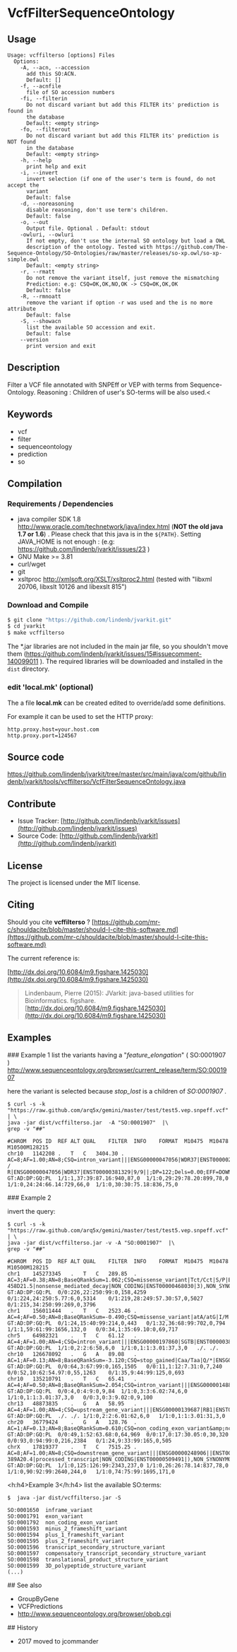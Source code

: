 # VcfFilterSequenceOntology


## Usage

```
Usage: vcffilterso [options] Files
  Options:
    -A, --acn, --accession
      add this SO:ACN.
      Default: []
    -f, --acnfile
      file of SO accession numbers
    -fi, --filterin
      Do not discard variant but add this FILTER its' prediction is found in 
      the database
      Default: <empty string>
    -fo, --filterout
      Do not discard variant but add this FILTER its' prediction is NOT found 
      in the database
      Default: <empty string>
    -h, --help
      print help and exit
    -i, --invert
      invert selection (if one of the user's term is found, do not accept the 
      variant 
      Default: false
    -d, --noreasoning
      disable reasoning, don't use term's children.
      Default: false
    -o, --out
      Output file. Optional . Default: stdout
    -owluri, --owluri
      If not empty, don't use the internal SO ontology but load a OWL 
      description of the ontology. Tested with https://github.com/The-Sequence-Ontology/SO-Ontologies/raw/master/releases/so-xp.owl/so-xp-simple.owl
      Default: <empty string>
    -r, --rmatt
      Do not remove the variant itself, just remove the mismatching 
      Prediction: e.g: CSQ=OK,OK,NO,OK -> CSQ=OK,OK,OK
      Default: false
    -R, --rmnoatt
      remove the variant if option -r was used and the is no more attribute
      Default: false
    -S, --showacn
      list the available SO accession and exit.
      Default: false
    --version
      print version and exit

```


## Description

Filter a VCF file annotated with SNPEff or VEP with terms from Sequence-Ontology. Reasoning : Children of user's SO-terms will be also used.<


## Keywords

 * vcf
 * filter
 * sequenceontology
 * prediction
 * so


## Compilation

### Requirements / Dependencies

* java compiler SDK 1.8 http://www.oracle.com/technetwork/java/index.html (**NOT the old java 1.7 or 1.6**) . Please check that this java is in the `${PATH}`. Setting JAVA_HOME is not enough : (e.g: https://github.com/lindenb/jvarkit/issues/23 )
* GNU Make >= 3.81
* curl/wget
* git
* xsltproc http://xmlsoft.org/XSLT/xsltproc2.html (tested with "libxml 20706, libxslt 10126 and libexslt 815")


### Download and Compile

```bash
$ git clone "https://github.com/lindenb/jvarkit.git"
$ cd jvarkit
$ make vcffilterso
```

The *.jar libraries are not included in the main jar file, so you shouldn't move them (https://github.com/lindenb/jvarkit/issues/15#issuecomment-140099011 ).
The required libraries will be downloaded and installed in the `dist` directory.

### edit 'local.mk' (optional)

The a file **local.mk** can be created edited to override/add some definitions.

For example it can be used to set the HTTP proxy:

```
http.proxy.host=your.host.com
http.proxy.port=124567
```
## Source code 

[https://github.com/lindenb/jvarkit/tree/master/src/main/java/com/github/lindenb/jvarkit/tools/vcffilterso/VcfFilterSequenceOntology.java
](https://github.com/lindenb/jvarkit/tree/master/src/main/java/com/github/lindenb/jvarkit/tools/vcffilterso/VcfFilterSequenceOntology.java
)
## Contribute

- Issue Tracker: [http://github.com/lindenb/jvarkit/issues](http://github.com/lindenb/jvarkit/issues)
- Source Code: [http://github.com/lindenb/jvarkit](http://github.com/lindenb/jvarkit)

## License

The project is licensed under the MIT license.

## Citing

Should you cite **vcffilterso** ? [https://github.com/mr-c/shouldacite/blob/master/should-I-cite-this-software.md](https://github.com/mr-c/shouldacite/blob/master/should-I-cite-this-software.md)

The current reference is:

[http://dx.doi.org/10.6084/m9.figshare.1425030](http://dx.doi.org/10.6084/m9.figshare.1425030)

> Lindenbaum, Pierre (2015): JVarkit: java-based utilities for Bioinformatics. figshare.
> [http://dx.doi.org/10.6084/m9.figshare.1425030](http://dx.doi.org/10.6084/m9.figshare.1425030)


## Examples

### Example 1
list the variants having a "*feature_elongation*"  ( SO:0001907  ) http://www.sequenceontology.org/browser/current_release/term/SO:0001907

here the variant is selected because *stop_lost* is a children of *SO:0001907* .

```
$ curl -s -k "https://raw.github.com/arq5x/gemini/master/test/test5.vep.snpeff.vcf" | \
java -jar dist/vcffilterso.jar  -A "SO:0001907"  |\
grep -v "##"

#CHROM	POS	ID	REF	ALT	QUAL	FILTER	INFO	FORMAT	M10475	M10478	M10500M128215
chr10	1142208	.	T	C	3404.30	.	AC=8;AF=1.00;AN=8;CSQ=intron_variant|||ENSG00000047056|WDR37|ENST00000263150|||,downstream_gene_variant|||ENSG00000047056|WDR37|ENST00000436154|||,intron_variant|||ENSG00000047056|WDR37|ENST00000358220|||,stop_lost|Tga/Cga|* / R|ENSG00000047056|WDR37|ENST00000381329|9/9||;DP=122;Dels=0.00;EFF=DOWNSTREAM(MODIFIER||||208|WDR37|protein_coding|CODING|ENST00000436154|),INTRON(MODIFIER||||494|WDR37|protein_coding|CODING|ENST00000263150|9),INTRON(MODIFIER||||494|WDR37|protein_coding|CODING|ENST00000358220|9),STOP_LOST(HIGH|MISSENSE|Tga/Cga|*250R|249|WDR37|protein_coding|CODING|ENST00000381329|);FS=0.000;HRun=0;HaplotypeScore=2.6747;MQ=36.00;MQ0=0;QD=27.90	GT:AD:DP:GQ:PL	1/1:1,37:39:87.16:940,87,0	1/1:0,29:29:78.20:899,78,0	1/1:0,24:24:66.14:729,66,0	1/1:0,30:30:75.18:836,75,0
```

### Example 2

invert the query:

 ```
$ curl -s -k "https://raw.github.com/arq5x/gemini/master/test/test5.vep.snpeff.vcf" | \
java -jar dist/vcffilterso.jar -v -A "SO:0001907"  |\
grep -v "##"

#CHROM	POS	ID	REF	ALT	QUAL	FILTER	INFO	FORMAT	M10475	M10478	M10500M128215
chr1	145273345	.	T	C	289.85	.	AC=3;AF=0.38;AN=8;BaseQRankSum=1.062;CSQ=missense_variant|Tct/Cct|S/P|ENSG00000213240|NOTCH2NL|ENST00000369340|4/6|benign(0.238)|tolerated(0.45),missense_variant|Tct/Cct|S/P|ENSG00000213240|NOTCH2NL|ENST00000362074|3/5|benign(0.238)|tolerated(0.45),missense_variant&amp;NMD_transcript_variant|Tct/Cct|S/P|ENSG00000255168||ENST00000468030|3/23|benign(0.416)|tolerated(0.55),missense_variant|Tct/Cct|S/P|ENSG00000213240|NOTCH2NL|ENST00000344859|3/6|possibly_damaging(0.545)|tolerated(0.44);DP=1000;DS;Dels=0.00;EFF=EXON(MODIFIER|||||RP11-458D21.5|nonsense_mediated_decay|NON_CODING|ENST00000468030|3),NON_SYNONYMOUS_CODING(MODERATE|MISSENSE|Tct/Cct|S67P|230|NOTCH2NL|protein_coding|CODING|ENST00000344859|),NON_SYNONYMOUS_CODING(MODERATE|MISSENSE|Tct/Cct|S67P|236|NOTCH2NL|protein_coding|CODING|ENST00000362074|),NON_SYNONYMOUS_CODING(MODERATE|MISSENSE|Tct/Cct|S67P|236|NOTCH2NL|protein_coding|CODING|ENST00000369340|);FS=3.974;HRun=1;HaplotypeScore=17.4275;MQ=29.25;MQ0=0;MQRankSum=-1.370;QD=0.39;ReadPosRankSum=-1.117	GT:AD:DP:GQ:PL	0/0:226,22:250:99:0,158,4259	0/1:224,24:250:5.77:6,0,5314	0/1:219,28:249:57.30:57,0,5027	0/1:215,34:250:99:269,0,3796
chr1	156011444	.	T	C	2523.46	.	AC=4;AF=0.50;AN=8;BaseQRankSum=-0.490;CSQ=missense_variant|atA/atG|I/M|ENSG00000160803|UBQLN4|ENST00000368309|10/11|benign(0.012)|tolerated(0.3),downstream_gene_variant|||ENSG00000160803|UBQLN4|ENST00000459954|||,missense_variant|Atc/Gtc|I/V|ENSG00000160803|UBQLN4|ENST00000368307|6/7|unknown(0)|tolerated(0.88);DP=204;Dels=0.00;EFF=DOWNSTREAM(MODIFIER|||||UBQLN4|processed_transcript|CODING|ENST00000459954|),NON_SYNONYMOUS_CODING(MODERATE|MISSENSE|Atc/Gtc|I148V|226|UBQLN4|protein_coding|CODING|ENST00000368307|),NON_SYNONYMOUS_CODING(MODERATE|MISSENSE|atA/atG|I495M|601|UBQLN4|protein_coding|CODING|ENST00000368309|);FS=4.328;HRun=0;HaplotypeScore=4.3777;MQ=35.24;MQ0=0;MQRankSum=-0.101;QD=14.93;ReadPosRankSum=1.575	GT:AD:DP:GQ:PL	0/1:24,15:40:99:214,0,443	0/1:32,36:68:99:702,0,794	1/1:1,59:61:99:1656,132,0	0/0:34,1:35:69.10:0,69,717
chr5	64982321	.	T	C	61.12	.	AC=4;AF=1.00;AN=4;CSQ=intron_variant|||ENSG00000197860|SGTB|ENST00000381007|||,intron_variant|||ENSG00000197860|SGTB|ENST00000506816|||;DP=4;Dels=0.00;EFF=INTRON(MODIFIER||||194|SGTB|protein_coding|CODING|ENST00000506816|5),INTRON(MODIFIER||||304|SGTB|protein_coding|CODING|ENST00000381007|5);FS=0.000;HRun=0;HaplotypeScore=0.0000;MQ=37.00;MQ0=0;QD=20.37	GT:AD:DP:GQ:PL	1/1:0,2:2:6:58,6,0	1/1:0,1:1:3.01:37,3,0	./.	./.
chr10	126678092	.	G	A	89.08	.	AC=1;AF=0.13;AN=8;BaseQRankSum=-3.120;CSQ=stop_gained|Caa/Taa|Q/*|ENSG00000175029|CTBP2|ENST00000531469|11/11||,stop_gained|Caa/Taa|Q/*|ENSG00000175029|CTBP2|ENST00000309035|9/9||,downstream_gene_variant|||ENSG00000019995|ZRANB1|ENST00000359653|||,stop_gained|Caa/Taa|Q/*|ENSG00000175029|CTBP2|ENST00000494626|11/11||,stop_gained|Caa/Taa|Q/*|ENSG00000175029|CTBP2|ENST00000337195|11/11||,stop_gained|Caa/Taa|Q/*|ENSG00000175029|CTBP2|ENST00000334808|9/9||,stop_gained|Caa/Taa|Q/*|ENSG00000175029|CTBP2|ENST00000411419|11/11||,downstream_gene_variant|||ENSG00000175029|CTBP2|ENST00000395705|||;DP=185;Dels=0.00;EFF=DOWNSTREAM(MODIFIER||||708|ZRANB1|protein_coding|CODING|ENST00000359653|),DOWNSTREAM(MODIFIER|||||CTBP2|processed_transcript|CODING|ENST00000395705|),STOP_GAINED(HIGH|NONSENSE|Caa/Taa|Q445*|445|CTBP2|protein_coding|CODING|ENST00000337195|),STOP_GAINED(HIGH|NONSENSE|Caa/Taa|Q445*|445|CTBP2|protein_coding|CODING|ENST00000411419|),STOP_GAINED(HIGH|NONSENSE|Caa/Taa|Q445*|445|CTBP2|protein_coding|CODING|ENST00000494626|),STOP_GAINED(HIGH|NONSENSE|Caa/Taa|Q445*|445|CTBP2|protein_coding|CODING|ENST00000531469|),STOP_GAINED(HIGH|NONSENSE|Caa/Taa|Q513*|513|CTBP2|protein_coding|CODING|ENST00000334808|),STOP_GAINED(HIGH|NONSENSE|Caa/Taa|Q985*|985|CTBP2|protein_coding|CODING|ENST00000309035|);FS=3.490;HRun=0;HaplotypeScore=3.3843;MQ=25.32;MQ0=0;MQRankSum=6.568;QD=2.02;ReadPosRankSum=-5.871	GT:AD:DP:GQ:PL	0/0:64,3:67:99:0,165,1505	0/0:11,1:12:7.31:0,7,240	0/0:52,10:62:54.97:0,55,1263	0/1:35,9:44:99:125,0,693
chr10	135210791	.	T	C	65.41	.	AC=4;AF=0.50;AN=8;BaseQRankSum=2.054;CSQ=intron_variant|||ENSG00000148824||ENST00000317502|||,upstream_gene_variant|||ENSG00000148824||ENST00000492266|||,intron_variant&amp;nc_transcript_variant|||ENSG00000148824||ENST00000460848|||,intron_variant|||ENSG00000254536|MTG1|ENST00000468317|||,intron_variant&amp;nc_transcript_variant|||ENSG00000148824||ENST00000477902|||,intron_&amp;nc_transcript_variant|||ENSG00000148824||ENST00000473735|||,intron_variant&amp;nc_transcript_variant|||ENSG00000148824||ENST00000498790|||,intron_variant|||ENSG00000148824||ENST00000432508|||,intron_variant&amp;nc_transcript_variant|||ENSG00000148824||ENST00000498334|||,intron_variant&amp;nc_transcript_variant|||ENSG00000148824||ENST00000495014|||;DP=11;Dels=0.00;EFF=INTRON(MODIFIER||||283|MTG1|protein_coding|CODING|ENST00000432508|3),INTRON(MODIFIER||||334|MTG1|protein_coding|CODING|ENST00000317502|3),INTRON(MODIFIER||||339|MTG1|protein_coding|CODING|ENST00000468317|4),INTRON(MODIFIER|||||MTG1|processed_transcript|CODING|ENST00000460848|3),INTRON(MODIFIER|||||MTG1|processed_transcript|CODING|ENST00000473735|3),INTRON(MODIFIER|||||MTG1|processed_transcript|CODING|ENST00000477902|3),INTRON(MODIFIER|||||MTG1|processed_transcript|CODING|ENST00000495014|3),INTRON(MODIFIER|||||MTG1|processed_transcript|CODING|ENST00000498334|3),INTRON(MODIFIER|||||MTG1|processed_transcript|CODING|ENST00000498790|3),UPSTREAM(MODIFIER|||||MTG1|processed_transcript|CODING|ENST00000492266|);FS=0.000;HRun=0;HaplotypeScore=0.2489;MQ=35.12;MQ0=0;MQRankSum=0.248;QD=16.35;ReadPosRankSum=-1.001	GT:AD:DP:GQ:PL	0/0:4,0:4:9:0,9,84	1/1:0,3:3:6.02:74,6,0	1/1:0,1:1:3.01:37,3,0	0/0:3,0:3:9.02:0,9,100
chr13	48873835	.	G	A	58.95	.	AC=4;AF=1.00;AN=4;CSQ=upstream_gene_variant|||ENSG00000139687|RB1|ENST00000467505|||,upstream_gene_variant|||ENSG00000139687|RB1|ENST00000525036|||,downstream_gene_variant|||ENSG00000231473|LINC00441|ENST00000436963|||,upstream_gene_variant|||ENSG00000139687|RB1|ENST00000267163|||,intron_variant&amp;nc_transcript_variant|||ENSG00000231473|LINC00441|ENST00000433480|||;DP=3;Dels=0.00;EFF=DOWNSTREAM(MODIFIER|||||LINC00441|processed_transcript|NON_CODING|ENST00000436963|),INTRON(MODIFIER|||||LINC00441|processed_transcript|NON_CODING|ENST00000433480|2),UPSTREAM(MODIFIER||||928|RB1|protein_coding|CODING|ENST00000267163|),UPSTREAM(MODIFIER|||||RB1|nonsense_mediated_decay|CODING|ENST00000467505|),UPSTREAM(MODIFIER|||||RB1|retained_intron|CODING|ENST00000525036|);FS=0.000;HRun=1;HaplotypeScore=0.0000;MQ=37.00;MQ0=0;QD=19.65	GT:AD:DP:GQ:PL	./.	./.	1/1:0,2:2:6.01:62,6,0	1/1:0,1:1:3.01:31,3,0
chr20	36779424	.	G	A	128.76	.	AC=1;AF=0.13;AN=8;BaseQRankSum=0.610;CSQ=non_coding_exon_variant&amp;nc_transcript_variant|||ENSG00000198959|TGM2|ENST00000468262|4/10||,non_coding_exon_variant&amp;nc_transcript_variant|||ENSG00000198959|TGM2|ENST00000485572|4/13||,non_coding_exon_variant&amp;nc_transcript_variant|||ENSG00000198959|TGM2|ENST00000474777|4/6||,stop_gained|Cag/Tag|Q/*|ENSG00000198959|TGM2|ENST00000373403|5/7||,stop_gained|Cag/Tag|Q/*|ENSG00000198959|TGM2|ENST00000361475|4/13||,stop_gained|Cag/Tag|Q/*|ENSG00000198959|TGM2|ENST00000453095|5/5||,stop_gained|Cag/Tag|Q/*|ENSG00000198959|TGM2|ENST00000536701|3/12||,stop_gained|Cag/Tag|Q/*|ENSG00000198959|TGM2|ENST00000536724|3/12||;DP=196;Dels=0.00;EFF=EXON(MODIFIER|||||TGM2|processed_transcript|CODING|ENST00000485572|4),EXON(MODIFIER|||||TGM2|retained_intron|CODING|ENST00000468262|4),EXON(MODIFIER|||||TGM2|retained_intron|CODING|ENST00000474777|4),STOP_GAINED(HIGH|NONSENSE|Cag/Tag|Q157*|158|TGM2|protein_coding|CODING|ENST00000453095|),STOP_GAINED(HIGH|NONSENSE|Cag/Tag|Q157*|279|TGM2|protein_coding|CODING|ENST00000373403|),STOP_GAINED(HIGH|NONSENSE|Cag/Tag|Q157*|687|TGM2|protein_coding|CODING|ENST00000361475|),STOP_GAINED(HIGH|NONSENSE|Cag/Tag|Q76*|606|TGM2|protein_coding|CODING|ENST00000536701|),STOP_GAINED(HIGH|NONSENSE|Cag/Tag|Q97*|627|TGM2|protein_coding|CODING|ENST00000536724|);FS=1.447;HRun=0;HaplotypeScore=4.5749;MQ=36.22;MQ0=0;MQRankSum=-0.814;QD=3.90;ReadPosRankSum=-0.570	GT:AD:DP:GQ:PL	0/0:49,1:52:63.68:0,64,969	0/0:17,0:17:30.05:0,30,320	0/0:93,0:94:99:0,216,2384	0/1:24,9:33:99:165,0,505
chrX	17819377	.	T	C	7515.25	.	AC=8;AF=1.00;AN=8;CSQ=downstream_gene_variant|||ENSG00000248906||ENST00000509491|||,missense_variant|Atg/Gtg|M/V|ENSG00000131831|RAI2|ENST00000360011|3/3|unknown(0)|tolerated(1),missense_variant|Atg/Gtg|M/V|ENSG00000131831|RAI2|ENST00000331511|3/3|unknown(0)|tolerated(1),missense_variant|Atg/Gtg|M/V|ENSG00000131831|RAI2|ENST00000415486|3/3|unknown(0)|tolerated(1),missense_variant|Atg/Gtg|M/V|ENSG00000131831|RAI2|ENST00000451717|2/2|unknown(0)|tolerated(1),missense_variant|Atg/Gtg|M/V|ENSG00000131831|RAI2|ENST00000545871|3/3|unknown(0)|tolerated(1);DP=319;Dels=0.00;EFF=DOWNSTREAM(MODIFIER|||||RP3-389A20.4|processed_transcript|NON_CODING|ENST00000509491|),NON_SYNONYMOUS_CODING(MODERATE|MISSENSE|Atg/Gtg|M202V|480|RAI2|protein_coding|CODING|ENST00000415486|),NON_SYNONYMOUS_CODING(MODERATE|MISSENSE|Atg/Gtg|M252V|530|RAI2|protein_coding|CODING|ENST00000331511|),NON_SYNONYMOUS_CODING(MODERATE|MISSENSE|Atg/Gtg|M252V|530|RAI2|protein_coding|CODING|ENST00000360011|),NON_SYNONYMOUS_CODING(MODERATE|MISSENSE|Atg/Gtg|M252V|530|RAI2|protein_coding|CODING|ENST00000451717|),NON_SYNONYMOUS_CODING(MODERATE|MISSENSE|Atg/Gtg|M252V|530|RAI2|protein_coding|CODING|ENST00000545871|);FS=0.000;HRun=1;HaplotypeScore=7.7850;MQ=36.33;MQ0=0;QD=23.56	GT:AD:DP:GQ:PL	1/1:0,125:126:99:2343,237,0	1/1:0,26:26:78.14:837,78,0	1/1:0,90:92:99:2640,244,0	1/1:0,74:75:99:1695,171,0
```

<h:h4>Example 3</h:h4>
list the available SO:terms:

```
$  java -jar dist/vcffilterso.jar -S

SO:0001650	inframe_variant
SO:0001791	exon_variant
SO:0001792	non_coding_exon_variant
SO:0001593	minus_2_frameshift_variant
SO:0001594	plus_1_frameshift_variant
SO:0001595	plus_2_frameshift_variant
SO:0001596	transcript_secondary_structure_variant
SO:0001597	compensatory_transcript_secondary_structure_variant
SO:0001598	translational_product_structure_variant
SO:0001599	3D_polypeptide_structure_variant
(...)
```

## See also

 * GroupByGene
 * VCFPredictions
 * http://www.sequenceontology.org/browser/obob.cgi

## History

 * 2017 moved to jcommander



